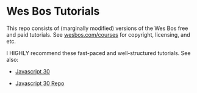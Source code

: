 # Wes Bos Tutorials

This repo consists of (marginally modified) versions of the Wes Bos free and paid tutorials. See [wesbos.com/courses](https://wesbos.com/courses) for copyright, licensing, and etc. 

I HIGHLY recommend these fast-paced and well-structured tutorials. See also:  

  * [Javascript 30](https://javascript30.com)  

  *  [Javascript 30 Repo](https://github.com/wesbos)